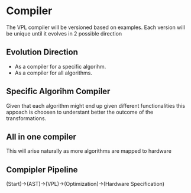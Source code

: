 # Compiler

The VPL compiler will be versioned based on examples. Each version will be unique until it evolves in 2 possible direction

## Evolution Direction

- As a compiler for a specific algorihm.
- As a compiler for all algorithms.

## Specific Algorihm Compiler

Given that each algorithm might end up given different functionalities this appoach is choosen to understant better the outcome of the 
transformations.

## All in one compiler

This will arise naturally as more algorithms are mapped to hardware


## Compipler Pipeline

(Start)->(AST)->(VPL)->(Optimization)->(Hardware Specification)



